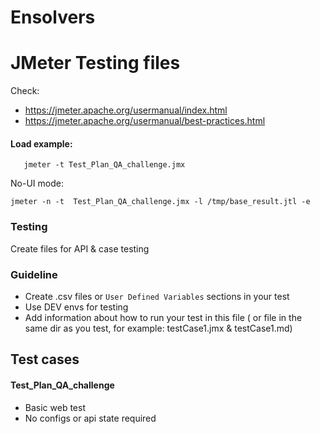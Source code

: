 # Ensolvers

# JMeter Testing files

Check:

* https://jmeter.apache.org/usermanual/index.html
* https://jmeter.apache.org/usermanual/best-practices.html

#### Load example:

       jmeter -t Test_Plan_QA_challenge.jmx

No-UI mode:

    jmeter -n -t  Test_Plan_QA_challenge.jmx -l /tmp/base_result.jtl -e

### Testing

Create files for API & case testing

### Guideline

* Create .csv files or `User Defined Variables` sections in your test
* Use DEV envs for testing
* Add information about how to run your test in this file ( or file in the same dir as you test, for example: testCase1.jmx & testCase1.md)

## Test cases

#### Test_Plan_QA_challenge
* Basic web test
* No configs or api state required
